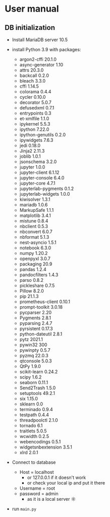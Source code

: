 # User manual

## DB initialization
* Install MariaDB server 10.5


* install Python 3.9 with packages:
  * argon2-cffi         20.1.0
  * async-generator     1.10
  * attrs               20.3.0
  * backcall            0.2.0
  * bleach              3.3.0
  * cffi                1.14.5
  * colorama            0.4.4
  * cycler              0.10.0
  * decorator           5.0.7
  * defusedxml          0.7.1
  * entrypoints         0.3
  * et-xmlfile          1.1.0
  * ipykernel           5.5.3
  * ipython             7.22.0
  * ipython-genutils    0.2.0
  * ipywidgets          7.6.3
  * jedi                0.18.0
  * Jinja2              2.11.3
  * joblib              1.0.1
  * jsonschema          3.2.0
  * jupyter             1.0.0
  * jupyter-client      6.1.12
  * jupyter-console     6.4.0
  * jupyter-core        4.7.1
  * jupyterlab-pygments 0.1.2
  * jupyterlab-widgets  1.0.0
  * kiwisolver          1.3.1
  * mariadb             1.0.6
  * MarkupSafe          1.1.1
  * matplotlib          3.4.1
  * mistune             0.8.4
  * nbclient            0.5.3
  * nbconvert           6.0.7
  * nbformat            5.1.3
  * nest-asyncio        1.5.1
  * notebook            6.3.0
  * numpy               1.20.2
  * openpyxl            3.0.7
  * packaging           20.9
  * pandas              1.2.4
  * pandocfilters       1.4.3
  * parso               0.8.2
  * pickleshare         0.7.5
  * Pillow              8.2.0
  * pip                 21.1.3
  * prometheus-client   0.10.1
  * prompt-toolkit      3.0.18
  * pycparser           2.20
  * Pygments            2.8.1
  * pyparsing           2.4.7
  * pyrsistent          0.17.3
  * python-dateutil     2.8.1
  * pytz                2021.1
  * pywin32             300
  * pywinpty            0.5.7
  * pyzmq               22.0.3
  * qtconsole           5.0.3
  * QtPy                1.9.0
  * scikit-learn        0.24.2
  * scipy               1.6.2
  * seaborn             0.11.1
  * Send2Trash          1.5.0
  * setuptools          49.2.1
  * six                 1.15.0
  * sklearn             0.0
  * terminado           0.9.4
  * testpath            0.4.4
  * threadpoolctl       2.1.0
  * tornado             6.1
  * traitlets           5.0.5
  * wcwidth             0.2.5
  * webencodings        0.5.1
  * widgetsnbextension  3.5.1
  * xlrd                2.0.1
  

* Connect to database
  * Host = localhost
    * or 127.0.0.1 if it doesn't work
    * or check your local ip and put it there
  * Username = root
  * password = admin
    * as it is a local server ☼

* run `main.py`
